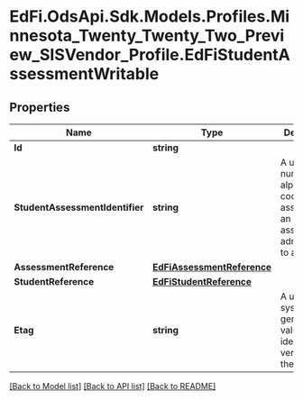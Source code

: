 # EdFi.OdsApi.Sdk.Models.Profiles.Minnesota_Twenty_Twenty_Two_Preview_SISVendor_Profile.EdFiStudentAssessmentWritable
## Properties

Name | Type | Description | Notes
------------ | ------------- | ------------- | -------------
**Id** | **string** |  | 
**StudentAssessmentIdentifier** | **string** | A unique number or alphanumeric code assigned to an assessment administered to a student. | 
**AssessmentReference** | [**EdFiAssessmentReference**](EdFiAssessmentReference.md) |  | 
**StudentReference** | [**EdFiStudentReference**](EdFiStudentReference.md) |  | 
**Etag** | **string** | A unique system-generated value that identifies the version of the resource. | [optional] 

[[Back to Model list]](../README.md#documentation-for-models) [[Back to API list]](../README.md#documentation-for-api-endpoints) [[Back to README]](../README.md)

